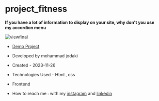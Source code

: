 ﻿# project_fitness
**If you have a lot of information to display on your site, why don't you use my accordion menu**

![viewfinal](https://s8.uupload.ir/files/screenshot_(76)_ybir.png)

- [Demo Project](https://mohammadjodaki.github.io/project_fitness/)

- Developed by mohammad jodaki

- Created - 2023-11-26

- Technologies Used - Html , css

- Frontend

- How to reach me : with my [instagram](https://www.instagram.com/mohammad_jodaki_web) and [linkedin](https://www.linkedin.com/in/mohammad-jodakian/)
